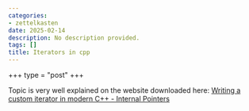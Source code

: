 ```yaml
---
categories:
- zettelkasten
date: 2025-02-14
description: No description provided.
tags: []
title: Iterators in cpp
---
```


+++
type = "post"
+++

Topic is very well explained on the website downloaded here: [Writing a custom iterator in modern C++ - Internal Pointers](../extra/Writing%20a%20custom%20iterator%20in%20modern%20C++%20-%20Internal%20Pointers.html)